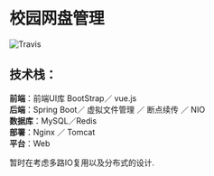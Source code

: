 # 校园网盘管理

![Travis](https://img.shields.io/badge/language-Java-yellow.svg)<br/>

## 技术栈：

**前端**：前端UI库 BootStrap／ vue.js<br/>
**后端**：Spring Boot／ 虚拟文件管理 ／ 断点续传 ／ NIO  <br/>
**数据库**：MySQL／Redis<br/>
**部署**：Nginx ／ Tomcat<br/>
**平台**：Web<br/>

暂时在考虑多路IO复用以及分布式的设计.

